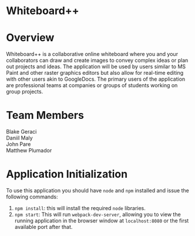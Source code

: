 # Whiteboard++

# Overview

Whiteboard++ is a collaborative online whiteboard where you and your collaborators can draw and create images to convey complex ideas or plan out projects and ideas. The application will be used by users similar to MS Paint and other raster graphics editors but also allow for real-time editing with other users akin to GoogleDocs. The primary users of the application are professional teams at companies or groups of students working on group projects. 

# Team Members

Blake Geraci<br/>
Daniil Maly<br/>
John Pare <br/>
Matthew Plumador

# Application Initialization

To use this application you should have `node` and `npm` installed and issue the following commands:

1. `npm install`: this will install the required `node` libraries.
2. `npm start`: This will run `webpack-dev-server`, allowing you to view the running application in the browser window at `localhost:8080` or the first available port after that.
